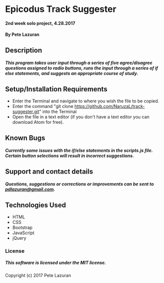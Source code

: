 # Epicodus Track Suggester

#### 2nd week solo project, 4.28.2017

#### By Pete Lazuran

## Description

##### This program takes user input through a series of five agree/disagree questions assigned to radio buttons, runs the input through a series of if else statements, and suggests an appropriate course of study.

## Setup/Installation Requirements

* Enter the Terminal and navigate to where you wish the file to be copied.
* Enter the command "git clone https://github.com/NaruzaL/track-suggester.git" into the Terminal
* Open the file in a text editor (if you don't have a text editor you can download Atom for free).

## Known Bugs

##### Currently some issues with the if/else statements in the scripts.js file. Certain button selections will result in incorrect suggestions.

## Support and contact details

##### Questions, suggestions or corrections or improvements can be sent to pdlazuran@gmail.com.

## Technologies Used

* HTML
* CSS
* Bootstrap
* JavaScript
* jQuery

### License

##### This software is licensed under the MIT license.

Copyright (c) 2017 Pete Lazuran
